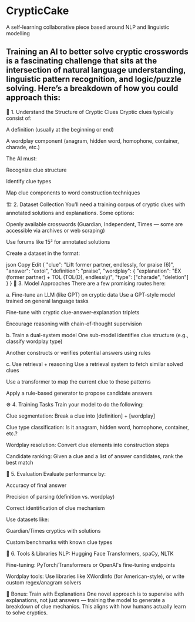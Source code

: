 # CrypticCake
A self-learning collaborative piece based around NLP and linguistic modelling

## Training an AI to better solve cryptic crosswords is a fascinating challenge that sits at the intersection of natural language understanding, linguistic pattern recognition, and logic/puzzle solving. Here’s a breakdown of how you could approach this:

🧠 1. Understand the Structure of Cryptic Clues
Cryptic clues typically consist of:

A definition (usually at the beginning or end)

A wordplay component (anagram, hidden word, homophone, container, charade, etc.)

The AI must:

Recognize clue structure

Identify clue types

Map clue components to word construction techniques

🏗️ 2. Dataset Collection
You’ll need a training corpus of cryptic clues with annotated solutions and explanations. Some options:

Openly available crosswords (Guardian, Independent, Times — some are accessible via archives or web scraping)

Use forums like 15² for annotated solutions

Create a dataset in the format:

json
Copy
Edit
{
  "clue": "Lift former partner, endlessly, for praise (6)",
  "answer": "extol",
  "definition": "praise",
  "wordplay": {
    "explanation": "EX (former partner) + TOL (TOL(D), endlessly)",
    "type": ["charade", "deletion"]
  }
}
🧩 3. Model Approaches
There are a few promising routes here:

a. Fine-tune an LLM (like GPT) on cryptic data
Use a GPT-style model trained on general language tasks

Fine-tune with cryptic clue-answer-explanation triplets

Encourage reasoning with chain-of-thought supervision

b. Train a dual-system model
One sub-model identifies clue structure (e.g., classify wordplay type)

Another constructs or verifies potential answers using rules

c. Use retrieval + reasoning
Use a retrieval system to fetch similar solved clues

Use a transformer to map the current clue to those patterns

Apply a rule-based generator to propose candidate answers

⚙️ 4. Training Tasks
Train your model to do the following:

Clue segmentation: Break a clue into [definition] + [wordplay]

Clue type classification: Is it anagram, hidden word, homophone, container, etc.?

Wordplay resolution: Convert clue elements into construction steps

Candidate ranking: Given a clue and a list of answer candidates, rank the best match

🧪 5. Evaluation
Evaluate performance by:

Accuracy of final answer

Precision of parsing (definition vs. wordplay)

Correct identification of clue mechanism

Use datasets like:

Guardian/Times cryptics with solutions

Custom benchmarks with known clue types

🧰 6. Tools & Libraries
NLP: Hugging Face Transformers, spaCy, NLTK

Fine-tuning: PyTorch/Transformers or OpenAI's fine-tuning endpoints

Wordplay tools: Use libraries like XWordInfo (for American-style), or write custom regex/anagram solvers

🧠 Bonus: Train with Explanations
One novel approach is to supervise with explanations, not just answers — training the model to generate a breakdown of clue mechanics. This aligns with how humans actually learn to solve cryptics.
